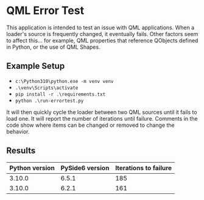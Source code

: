 # QML Error Test

This application is intended to test an issue with QML applications.
When a loader's source is frequently changed, it eventually fails.
Other factors seem to affect this... for example, QML properties that
reference QObjects defined in Python, or the use of QML Shapes.

## Example Setup

- `c:\Python310\python.exe -m venv venv`
- `.\venv\Scripts\activate`
- `pip install -r .\requirements.txt`
- `python .\run-errortest.py`

It will then quickly cycle the loader between two QML sources until it
fails to load one. It will report the number of iterations until failure.
Comments in the code show where items can be changed or removed to change
the behavior.

## Results

| Python version | PySide6 version | Iterations to failure |
| -------------- | --------------- | --------------------- |
| 3.10.0         | 6.5.1           | 185                   |
| 3.10.0         | 6.2.1           | 161                   |
